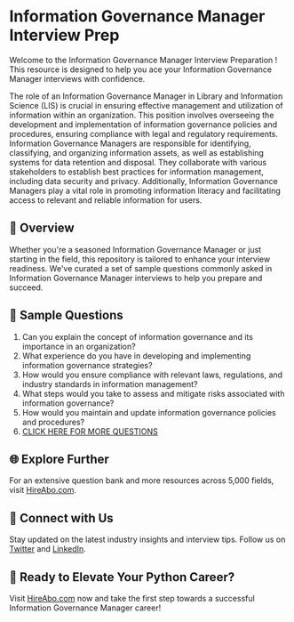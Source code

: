 # Information Governance Manager Interview Prep

Welcome to the Information Governance Manager Interview Preparation ! This resource is designed to help you ace your Information Governance Manager interviews with confidence.

The role of an Information Governance Manager in Library and Information Science (LIS) is crucial in ensuring effective management and utilization of information within an organization. This position involves overseeing the development and implementation of information governance policies and procedures, ensuring compliance with legal and regulatory requirements. Information Governance Managers are responsible for identifying, classifying, and organizing information assets, as well as establishing systems for data retention and disposal. They collaborate with various stakeholders to establish best practices for information management, including data security and privacy. Additionally, Information Governance Managers play a vital role in promoting information literacy and facilitating access to relevant and reliable information for users.

## 🚀 Overview

Whether you're a seasoned Information Governance Manager or just starting in the field, this repository is tailored to enhance your interview readiness. We've curated a set of sample questions commonly asked in Information Governance Manager interviews to help you prepare and succeed.

## 📝 Sample Questions

1. Can you explain the concept of information governance and its importance in an organization?
2. What experience do you have in developing and implementing information governance strategies?
3. How would you ensure compliance with relevant laws, regulations, and industry standards in information management?
4. What steps would you take to assess and mitigate risks associated with information governance?
5. How would you maintain and update information governance policies and procedures?
6. [CLICK HERE FOR MORE QUESTIONS](https://hireabo.com/job/18_1_32/Information%20Governance%20Manager)

## 🌐 Explore Further

For an extensive question bank and more resources across 5,000 fields, visit [HireAbo.com](https://www.hireabo.com).

## 📱 Connect with Us

Stay updated on the latest industry insights and interview tips. Follow us on [Twitter](https://twitter.com/hireabo) and [LinkedIn](https://www.linkedin.com/in/hire-abo-3609972a8/).

## 🚀 Ready to Elevate Your Python Career?

Visit [HireAbo.com](https://www.hireabo.com) now and take the first step towards a successful Information Governance Manager career!